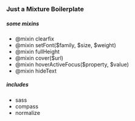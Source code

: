 ### Just a Mixture Boilerplate ###

##### some mixins #####
- @mixin clearfix
- @mixin setFont($family, $size, $weight)
- @mixin fullHeight
- @mixin cover($url)
- @mixin hoverActiveFocus($property, $value)
- @mixin hideText

##### includes #####
- sass
- compass
- normalize

